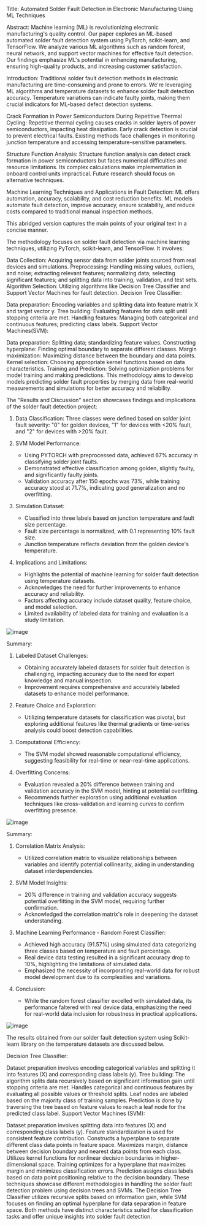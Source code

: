 Title: Automated Solder Fault Detection in Electronic Manufacturing Using ML Techniques

Abstract:
Machine learning (ML) is revolutionizing electronic manufacturing's quality control. Our paper explores an ML-based automated solder fault detection system using PyTorch, scikit-learn, and TensorFlow. We analyze various ML algorithms such as random forest, neural network, and support vector machines for effective fault detection. Our findings emphasize ML's potential in enhancing manufacturing, ensuring high-quality products, and increasing customer satisfaction.

Introduction:
Traditional solder fault detection methods in electronic manufacturing are time-consuming and prone to errors. We're leveraging ML algorithms and temperature datasets to enhance solder fault detection accuracy. Temperature variations can indicate faulty joints, making them crucial indicators for ML-based defect detection systems.

Crack Formation in Power Semiconductors During Repetitive Thermal Cycling:
Repetitive thermal cycling causes cracks in solder layers of power semiconductors, impacting heat dissipation. Early crack detection is crucial to prevent electrical faults. Existing methods face challenges in monitoring junction temperature and accessing temperature-sensitive parameters.

Structure Function Analysis:
Structure function analysis can detect crack formation in power semiconductors but faces numerical difficulties and resource limitations. Its complex calculations make implementation in onboard control units impractical. Future research should focus on alternative techniques.

Machine Learning Techniques and Applications in Fault Detection:
ML offers automation, accuracy, scalability, and cost reduction benefits. ML models automate fault detection, improve accuracy, ensure scalability, and reduce costs compared to traditional manual inspection methods.

This abridged version captures the main points of your original text in a concise manner.


The methodology focuses on solder fault detection via machine learning techniques, utilizing PyTorch, scikit-learn, and TensorFlow. It involves:

Data Collection: Acquiring sensor data from solder joints sourced from real devices and simulations.
Preprocessing: Handling missing values, outliers, and noise; extracting relevant features; normalizing data; selecting significant features; and splitting data into training, validation, and test sets.
Algorithm Selection: Utilizing algorithms like Decision Tree Classifier and Support Vector Machines for fault detection.
Decision Tree Classifier:

Data preparation: Encoding variables and splitting data into feature matrix X and target vector y.
Tree building: Evaluating features for data split until stopping criteria are met.
Handling features: Managing both categorical and continuous features; predicting class labels.
Support Vector Machines(SVM):

Data preparation: Splitting data; standardizing feature values.
Constructing hyperplane: Finding optimal boundary to separate different classes.
Margin maximization: Maximizing distance between the boundary and data points.
Kernel selection: Choosing appropriate kernel functions based on data characteristics.
Training and Prediction: Solving optimization problems for model training and making predictions.
This methodology aims to develop models predicting solder fault properties by merging data from real-world measurements and simulations for better accuracy and reliability.

The "Results and Discussion" section showcases findings and implications of the solder fault detection project:

1. Data Classification: Three classes were defined based on solder joint fault severity: "0" for golden devices, "1" for devices with <20% fault, and "2" for devices with >20% fault.

2. SVM Model Performance:
   - Using PYTORCH with preprocessed data, achieved 67% accuracy in classifying solder joint faults.
   - Demonstrated effective classification among golden, slightly faulty, and significantly faulty joints.
   - Validation accuracy after 150 epochs was 73%, while training accuracy stood at 71.7%, indicating good generalization and no overfitting.

3. Simulation Dataset:
   - Classified into three labels based on junction temperature and fault size percentage.
   - Fault size percentage is normalized, with 0.1 representing 10% fault size.
   - Junction temperature reflects deviation from the golden device's temperature.

4. Implications and Limitations:
   - Highlights the potential of machine learning for solder fault detection using temperature datasets.
   - Acknowledges the need for further improvements to enhance accuracy and reliability.
   - Factors affecting accuracy include dataset quality, feature choice, and model selection.
   - Limited availability of labeled data for training and evaluation is a study limitation.
  
![image](https://github.com/HEERAJ24/ML_fault_detection/assets/77336089/4f4bc10b-3d9d-4d42-88d6-1b1a0c4fb017)

  Summary:

1. Labeled Dataset Challenges:
   - Obtaining accurately labeled datasets for solder fault detection is challenging, impacting accuracy due to the need for expert knowledge and manual inspection.
   - Improvement requires comprehensive and accurately labeled datasets to enhance model performance.

2. Feature Choice and Exploration:
   - Utilizing temperature datasets for classification was pivotal, but exploring additional features like thermal gradients or time-series analysis could boost detection capabilities.

3. Computational Efficiency:
   - The SVM model showed reasonable computational efficiency, suggesting feasibility for real-time or near-real-time applications.

4. Overfitting Concerns:
   - Evaluation revealed a 20% difference between training and validation accuracy in the SVM model, hinting at potential overfitting.
   - Recommends further exploration using additional evaluation techniques like cross-validation and learning curves to confirm overfitting presence.
  
  ![image](https://github.com/HEERAJ24/ML_fault_detection/assets/77336089/9e9803ef-aa46-43c7-889d-653ddd80a646)

  Summary:

1. Correlation Matrix Analysis:
   - Utilized correlation matrix to visualize relationships between variables and identify potential collinearity, aiding in understanding dataset interdependencies.

2. SVM Model Insights:
   - 20% difference in training and validation accuracy suggests potential overfitting in the SVM model, requiring further confirmation.
   - Acknowledged the correlation matrix's role in deepening the dataset understanding.

3. Machine Learning Performance - Random Forest Classifier:
   - Achieved high accuracy (91.57%) using simulated data categorizing three classes based on temperature and fault percentage.
   - Real device data testing resulted in a significant accuracy drop to 10%, highlighting the limitations of simulated data.
   - Emphasized the necessity of incorporating real-world data for robust model development due to its complexities and variations.

4. Conclusion:
   - While the random forest classifier excelled with simulated data, its performance faltered with real device data, emphasizing the need for real-world data inclusion for robustness in practical applications.
  
  ![image](https://github.com/HEERAJ24/ML_fault_detection/assets/77336089/4644f52b-3d03-4c04-84e7-4c65106c02c7)

  The results obtained from our solder fault detection system using Scikit-learn library on the temperature datasets are discussed below.

Decision Tree Classifier:

Dataset preparation involves encoding categorical variables and splitting it into features (X) and corresponding class labels (y).
Tree building: The algorithm splits data recursively based on significant information gain until stopping criteria are met.
Handles categorical and continuous features by evaluating all possible values or threshold splits.
Leaf nodes are labeled based on the majority class of training samples.
Prediction is done by traversing the tree based on feature values to reach a leaf node for the predicted class label.
Support Vector Machines (SVM):

Dataset preparation involves splitting data into features (X) and corresponding class labels (y).
Feature standardization is used for consistent feature contribution.
Constructs a hyperplane to separate different class data points in feature space.
Maximizes margin, distance between decision boundary and nearest data points from each class.
Utilizes kernel functions for nonlinear decision boundaries in higher-dimensional space.
Training optimizes for a hyperplane that maximizes margin and minimizes classification errors.
Prediction assigns class labels based on data point positioning relative to the decision boundary.
These techniques showcase different methodologies in handling the solder fault detection problem using decision trees and SVMs. The Decision Tree Classifier utilizes recursive splits based on information gain, while SVM focuses on finding an optimal hyperplane for data separation in feature space. Both methods have distinct characteristics suited for classification tasks and offer unique insights into solder fault detection.





